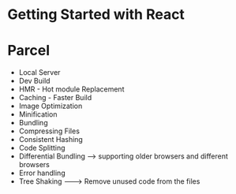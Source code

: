 # Getting Started with React

# Parcel

-   Local Server
-   Dev Build
-   HMR - Hot module Replacement
-   Caching - Faster Build
-   Image Optimization
-   Minification
-   Bundling
-   Compressing Files
-   Consistent Hashing
-   Code Splitting
-   Differential Bundling --> supporting older browsers and different browsers
-   Error handling
-   Tree Shaking ---> Remove unused code from the files
